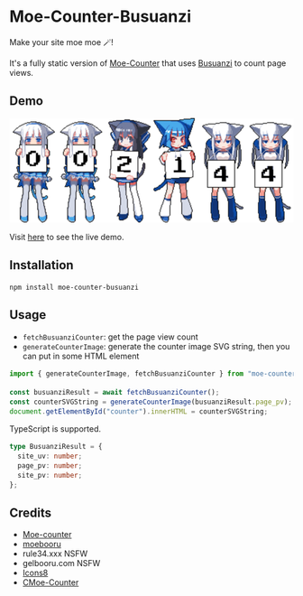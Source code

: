 # Moe-Counter-Busuanzi

Make your site moe moe 🪄!

It's a fully static version of [Moe-Counter](https://github.com/journey-ad/Moe-counter) that uses [Busuanzi](https://busuanzi.ibruce.info/) to count page views.

## Demo

![](./assets/image.svg)

Visit [here](https://liuly.moe) to see the live demo.

## Installation

```shell
npm install moe-counter-busuanzi
```

## Usage

- `fetchBusuanziCounter`: get the page view count
- `generateCounterImage`: generate the counter image SVG string, then you can put in some HTML element

```typescript
import { generateCounterImage, fetchBusuanziCounter } from "moe-counter-busuanzi";

const busuanziResult = await fetchBusuanziCounter();
const counterSVGString = generateCounterImage(busuanziResult.page_pv);
document.getElementById("counter").innerHTML = counterSVGString;
```

TypeScript is supported.

```typescript
type BusuanziResult = {
  site_uv: number;
  page_pv: number;
  site_pv: number;
};
```

## Credits

- [Moe-counter](https://github.com/journey-ad/Moe-counter)
- [moebooru](https://github.com/moebooru/moebooru)
- rule34.xxx NSFW
- gelbooru.com NSFW
- [Icons8](https://icons8.com/icons/set/star)
- [CMoe-Counter](https://github.com/fumiama/CMoe-Counter)
